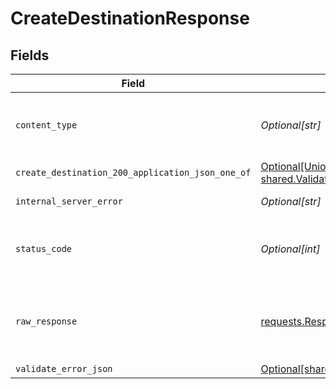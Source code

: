 # CreateDestinationResponse


## Fields

| Field                                                                                                                                    | Type                                                                                                                                     | Required                                                                                                                                 | Description                                                                                                                              |
| ---------------------------------------------------------------------------------------------------------------------------------------- | ---------------------------------------------------------------------------------------------------------------------------------------- | ---------------------------------------------------------------------------------------------------------------------------------------- | ---------------------------------------------------------------------------------------------------------------------------------------- |
| `content_type`                                                                                                                           | *Optional[str]*                                                                                                                          | :heavy_check_mark:                                                                                                                       | HTTP response content type for this operation                                                                                            |
| `create_destination_200_application_json_one_of`                                                                                         | [Optional[Union[shared.Destination, shared.ValidateErrorJSON, str]]](undefined/models/operations/createdestination200applicationjson.md) | :heavy_minus_sign:                                                                                                                       | Ok                                                                                                                                       |
| `internal_server_error`                                                                                                                  | *Optional[str]*                                                                                                                          | :heavy_minus_sign:                                                                                                                       | Something went wrong                                                                                                                     |
| `status_code`                                                                                                                            | *Optional[int]*                                                                                                                          | :heavy_check_mark:                                                                                                                       | HTTP response status code for this operation                                                                                             |
| `raw_response`                                                                                                                           | [requests.Response](https://requests.readthedocs.io/en/latest/api/#requests.Response)                                                    | :heavy_minus_sign:                                                                                                                       | Raw HTTP response; suitable for custom response parsing                                                                                  |
| `validate_error_json`                                                                                                                    | [Optional[shared.ValidateErrorJSON]](undefined/models/shared/validateerrorjson.md)                                                       | :heavy_minus_sign:                                                                                                                       | Conflict                                                                                                                                 |